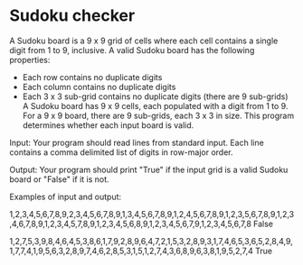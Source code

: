 # Sudoku checker

A Sudoku board is a 9 x 9 grid of cells where each cell contains a single digit from 1 to 9,
inclusive. A valid Sudoku board has the following properties:
- Each row contains no duplicate digits
- Each column contains no duplicate digits
- Each 3 x 3 sub-grid contains no duplicate digits (there are 9 sub-grids)
A Sudoku board has 9 x 9 cells, each populated with a digit from 1 to 9. For a 9 x 9 board, there are 9 sub-grids, each 3 x 3 in size. This program determines whether each input board is valid.

Input:
Your program should read lines from standard input. Each line contains a comma delimited list of
digits in row-major order.

Output:
Your program should print "True" if the input grid is a valid Sudoku board or "False" if it is not.

Examples of input and output:

1,2,3,4,5,6,7,8,9,2,3,4,5,6,7,8,9,1,3,4,5,6,7,8,9,1,2,4,5,6,7,8,9,1,2,3,5,6,7,8,9,1,2,3,4,6,7,8,9,1,2,3,4,5,7,8,9,1,2,3,4,5,6,8,9,1,2,3,4,5,6,7,9,1,2,3,4,5,6,7,8
False

1,2,7,5,3,9,8,4,6,4,5,3,8,6,1,7,9,2,8,9,6,4,7,2,1,5,3,2,8,9,3,1,7,4,6,5,3,6,5,2,8,4,9,1,7,7,4,1,9,5,6,3,2,8,9,7,4,6,2,8,5,3,1,5,1,2,7,4,3,6,8,9,6,3,8,1,9,5,2,7,4
True
